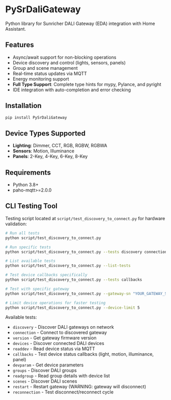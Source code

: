 # PySrDaliGateway

Python library for Sunricher DALI Gateway (EDA) integration with Home Assistant.

## Features

- Async/await support for non-blocking operations
- Device discovery and control (lights, sensors, panels)
- Group and scene management
- Real-time status updates via MQTT
- Energy monitoring support
- **Full Type Support**: Complete type hints for mypy, Pylance, and pyright
- IDE integration with auto-completion and error checking

## Installation

```bash
pip install PySrDaliGateway
```

## Device Types Supported

- **Lighting**: Dimmer, CCT, RGB, RGBW, RGBWA
- **Sensors**: Motion, Illuminance  
- **Panels**: 2-Key, 4-Key, 6-Key, 8-Key

## Requirements

- Python 3.8+
- paho-mqtt>=2.0.0

## CLI Testing Tool

Testing script located at `script/test_discovery_to_connect.py` for hardware validation:

```bash
# Run all tests
python script/test_discovery_to_connect.py

# Run specific tests
python script/test_discovery_to_connect.py --tests discovery connection devices

# List available tests
python script/test_discovery_to_connect.py --list-tests

# Test device callbacks specifically
python script/test_discovery_to_connect.py --tests callbacks

# Test with specific gateway
python script/test_discovery_to_connect.py --gateway-sn "YOUR_GATEWAY_SN"

# Limit device operations for faster testing
python script/test_discovery_to_connect.py --device-limit 5
```

Available tests:

- `discovery` - Discover DALI gateways on network
- `connection` - Connect to discovered gateway
- `version` - Get gateway firmware version
- `devices` - Discover connected DALI devices
- `readdev` - Read device status via MQTT
- `callbacks` - Test device status callbacks (light, motion, illuminance, panel)
- `devparam` - Get device parameters
- `groups` - Discover DALI groups
- `readgroup` - Read group details with device list
- `scenes` - Discover DALI scenes
- `restart` - Restart gateway (WARNING: gateway will disconnect)
- `reconnection` - Test disconnect/reconnect cycle
